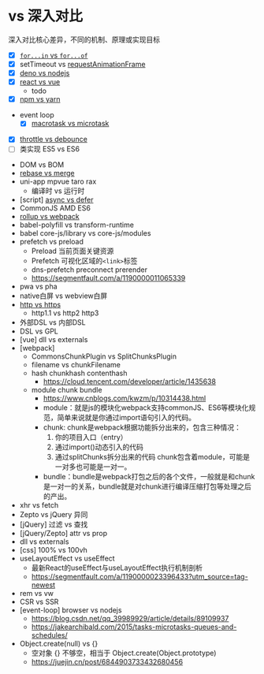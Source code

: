 # vs 深入对比

深入对比核心差异，不同的机制、原理或实现目标

- [x] [`for...in` vs `for...of`](../es6/17.for-of#forof-vs-forin)
- [x] setTimeout vs [requestAnimationFrame](../webapi/request-animation-frame)
- [x] [deno vs nodejs](https://github.com/cloudyan/deno-vs-node)
- [x] [react vs vue](https://github.com/cloudyan/react-vs-vue)
  - todo
- [x] [npm vs yarn](./npm-vs-yarn.md)
- event loop
  - [x] [macrotask vs microtask](../docs/event-loop)
- [x] [throttle vs debounce](./throttle-vs-debounce.md)
- [ ] 类实现 ES5 vs ES6
- DOM vs BOM
- [rebase vs merge](https://github.com/cloudyan/learn-git/blob/master/docs/rebase-vs-merge.md)
- uni-app mpvue taro rax
  - 编译时 vs 运行时
- [script] [async vs defer](../docs/2.script/readme.md)
- CommonJS AMD ES6
- [rollup vs webpack](./rollup-vs-webpack.md)
- babel-polyfill vs transform-runtime
- babel core-js/library vs core-js/modules
- prefetch vs preload
  - Preload 当前页面关键资源
  - Prefetch 可视化区域的`<link>`标签
  - dns-prefetch preconnect prerender
  - https://segmentfault.com/a/1190000011065339
- pwa vs pha
- native白屏 vs webview白屏
- [http vs https](./http-vs-https.md)
  - http1.1 vs http2 http3
- 外部DSL vs 内部DSL
- DSL vs GPL
- [vue] dll vs externals
- [webpack]
  - CommonsChunkPlugin vs SplitChunksPlugin
  - filename vs chunkFilename
  - hash chunkhash contenthash
    - https://cloud.tencent.com/developer/article/1435638
  - module chunk bundle
    - https://www.cnblogs.com/kwzm/p/10314438.html
    - module：就是js的模块化webpack支持commonJS、ES6等模块化规范，简单来说就是你通过import语句引入的代码。
    - chunk: chunk是webpack根据功能拆分出来的，包含三种情况：
      1. 你的项目入口（entry）
      2. 通过import()动态引入的代码
      3. 通过splitChunks拆分出来的代码
      chunk包含着module，可能是一对多也可能是一对一。
    - bundle：bundle是webpack打包之后的各个文件，一般就是和chunk是一对一的关系，bundle就是对chunk进行编译压缩打包等处理之后的产出。
- xhr vs fetch
- Zepto vs jQuery 异同
- [jQuery] 过滤 vs 查找
- [jQuery/Zepto] attr vs prop
- dll vs externals
- [css] 100% vs 100vh
- useLayoutEffect vs useEffect
  - 最新React的useEffect与useLayoutEffect执行机制剖析
  - https://segmentfault.com/a/1190000023396433?utm_source=tag-newest
- rem vs vw
- CSR vs SSR
- [event-loop] browser vs nodejs
  - https://blog.csdn.net/qq_39989929/article/details/89109937
  - https://jakearchibald.com/2015/tasks-microtasks-queues-and-schedules/
- Object.create(null) vs {}
  - 空对象 {} 不够空，相当于 Object.create(Object.prototype)
  - https://juejin.cn/post/6844903733432680456
